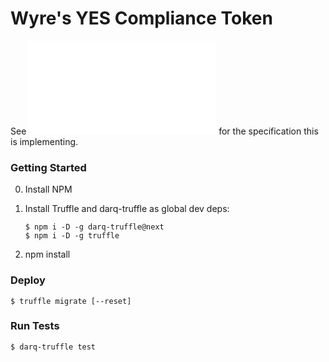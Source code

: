 # Wyre's YES Compliance Token

See ![YESToken](YESToken.md) for the specification this is implementing.

### Getting Started

0. Install NPM
1. Install Truffle and darq-truffle as global dev deps:

 
       $ npm i -D -g darq-truffle@next
       $ npm i -D -g truffle
        
    
2. npm install 

### Deploy

    $ truffle migrate [--reset]

### Run Tests

    $ darq-truffle test 
    
    